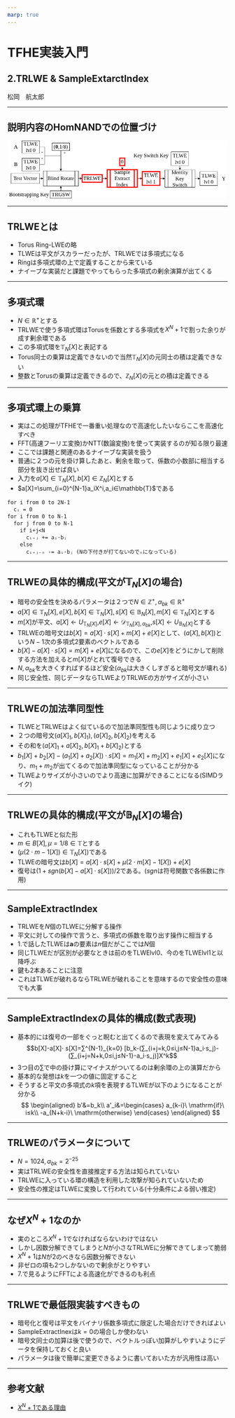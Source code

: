 ```yaml
---
marp: true
---
```

<!-- 
theme: default
size: 16:9
paginate: true
footer : ![](../image/ccbysa.png) [licence](https://creativecommons.org/licenses/by-sa/4.0/)
style: |
  h1, h2, h3, h4, h5, header, footer {
        color: white;
    }
  section {
    background-color: #505050;
    color:white
  }
  table{
      color:black
  }
  code{
    color:black
  }
-->

<!-- page_number: true -->

# TFHE実装入門

## 2.TRLWE & SampleExtarctIndex

松岡　航太郎

---

## 説明内容のHomNANDでの位置づけ

![](../image/TRLWEHomNANDdiagram.png)

---

## TRLWEとは

- Torus Ring-LWEの略
- TLWEは平文がスカラーだったが、TRLWEでは多項式になる
- Ringは多項式環の上で定義することから来ている
- ナイーブな実装だと課題でやってもらった多項式の剰余演算が出てくる

---

## 多項式環

- $N∈\mathbb{R}^+$とする
- TRLWEで使う多項式環はTorusを係数とする多項式を$X^N+1$で割った余りが成す剰余環である
- この多項式環を$\mathbb{T}_N[X]$と表記する
- Torus同士の乗算は定義できないので当然$\mathbb{T}_N[X]$の元同士の積は定義できない
- 整数とTorusの乗算は定義できるので、$\mathbb{Z}_N[X]$の元との積は定義できる

---

## 多項式環上の乗算

- 実はこの処理がTFHEで一番重い処理なので高速化したいならここを高速化すべき
- FFT(高速フーリエ変換)かNTT(数論変換)を使って実装するのが知る限り最速
- ここでは課題と関連のあるナイーブな実装を扱う
- 普通に２つの元を掛け算したあと、剰余を取って、係数の小数部に相当する部分を抜き出せば良い
- 入力を$a[X]∈\mathbb{T}_N[X],b[X]∈\mathbb{Z}_N[X]$とする
- $a[X]=\sum_{i=0}^{N-1}a_iX^i,a_i∈\mathbb{T}$である
```
for i from 0 to 2N-1
  cᵢ = 0
for i from 0 to N-1
  for j from 0 to N-1
    if i+j<N
      cᵢ₊ⱼ += aᵢ⋅bⱼ
    else
      cᵢ₊ⱼ₋ₙ -= aᵢ⋅bⱼ (Nの下付きが打てないのでₙになっている)
```

---

## TRLWEの具体的構成(平文が$\mathbb{T}_N[X]$の場合)

- 暗号の安全性を決めるパラメータは２つで$N∈\mathbb{Z}^+,α_{bk}∈\mathbb{R}^+$
- $a[X]∈ \mathbb{T}_N[X], e[X],b[X]∈ \mathbb{T}_N[X], s[X]∈ \mathbb{B}_N[X],m[X]∈ \mathbb{T}_N[X]$とする
- $m[X]$が平文、$a[X]←U_{\mathbb{T}_N[X]}$,$e[X]←\mathcal{D}_{\mathbb{T}_N[X],α_{bk}}$,$s[X]←U_{\mathbb{B}_N[X]}$とする
- TRLWEの暗号文は$b[X]=a[X]⋅ s[X]+ m[X] +e[X]$として、$(a[X],b[X])$という$N-1$次の多項式2要素のベクトルである
- $b[X]-a[X]⋅s[X]=m[X]+e[X]$になるので、この$e[X]$をどうにかして削除する方法を加えると$m[X]$がとれて復号できる
- $N,α_{bk}$を大きくすればするほど安全($α_{bk}$は大きくしすぎると暗号文が壊れる)
- 同じ安全性、同じデータならTLWEよりTRLWEの方がサイズが小さい

---

## TRLWEの加法準同型性

- TLWEとTRLWEはよく似ているので加法準同型性も同じように成り立つ
- ２つの暗号文$(a[X]_1,b[X]_1),(a[X]_2,b[X]_2)$を考える
- その和を$(a[X]_1+a[X]_2,b[X]_1+b[X]_2)$とする
- $b_1[X]+b_2[X]-(a_1[X]+a_2[X])⋅s[X]=m_1[X]+m_2[X]+e_1[X]+e_2[X]$になり、$m_1+m_2$が出てくるので加法準同型になっていることが分かる
- TLWEよりサイズが小さいのでより高速に加算ができることになる(SIMDライク)

---

## TRLWEの具体的構成(平文が$\mathbb{B}_N[X]$の場合)

- これもTLWEと似た形
- $m∈ B[X],μ=1/8\in\mathbb{T}$とする
- $(μ(2⋅ m-1[X])∈\mathbb{T}_N[X])$である
- TLWEの暗号文は$b[X]=a[X]⋅ s[X]+μ(2⋅ m[X]-1[X])+e[X]$
- 復号は$(1+\mathit{sgn}(b[X]-a[X]⋅ s[X]))/2$である。($\mathit{sgn}$は符号関数で各係数に作用)

---

## SampleExtractIndex

- TRLWEを$N$個のTLWEに分解する操作
- 平文に対しての操作で言うと、多項式の係数を取り出す操作に相当する
- 1.で話したTLWEは$\mathbf{a}$の要素は$n$個だがここでは$N$個
- 同じTLWEだが区別が必要なときは前のをTLWElvl0、今のをTLWElvl1と以降呼ぶ
- 鍵も2本あることに注意
- これはTLWEが破れるならTRLWEが破れることを意味するので安全性の意味でも大事

---

## SampleExtractIndexの具体的構成(数式表現)

- 基本的には復号の一部をぐっと睨むと出てくるので表現を変えてみてみる
$$b[X]-a[X]⋅ s[X]=∑^{N-1}_{k=0} [b_k-(∑_{i+j=k,0≤i,j≤N-1}a_i⋅s_j)-(∑_{i+j=N+k,0≤i,j≤N-1}-a_i⋅s_j)]X^k$$
- 3つ目の∑で中の掛け算にマイナスがついてるのは剰余環の上の演算だから
- 基本的な発想は$k$を一つの値に固定すること
- そうすると平文の多項式の$k$項を表現するTLWEが以下のようになることが分かる
$$
\begin{aligned}
b'&=b_k\\
a'_i&=\begin{cases}
a_{k-i}\ \mathrm{if}\ i≤k\\
-a_{N+k-i}\ \mathrm{otherwise}
\end{cases}
\end{aligned}
$$

---

<!-- ## 2.SampleExtractIndexの具体的構成(疑似コード表現)

- 与えられたTRLWEの$k$項を取り出すプログラムを考えよう

```
SampleExtractIndex(trlwe,k)
  tlwe.b = trlwe.b_k
  for i from 0 to k
    tlwe.a_i = trlwe.a_{k-i}
  for i from k+1 to N-1
    tlwe.a_i = -trlwe.a_{N+k-i}
  return tlwe
``` -->

## TRLWEのパラメータについて

- $N=1024,α_{bk}=2^{-25}$
- 実はTRLWEの安全性を直接推定する方法は知られていない
- TRLWEに入っている環の構造を利用した攻撃が知られていないため
- 安全性の推定はTLWEに変換して行われている(十分条件による弱い推定)

---
## なぜ$X^N+1$なのか

- 実のところ$X^N+1$でなければならないわけではない
- しかし因数分解できてしまうと$N$が小さなTRLWEに分解できてしまって脆弱
- $X^N+1$は$N$が2のべきなら因数分解できない
- 非ゼロの項も2つしかないので剰余がとりやすい
- 7.で見るようにFFTによる高速化ができるのも利点
---

## TRLWEで最低限実装すべきもの

- 暗号化と復号は平文をバイナリ係数多項式に限定した場合だけできればよい
- SampleExtractInexは$k=0$の場合しか使わない
- 暗号文同士の加算は後で使うので、ベクトルっぽい加算がしやすいようにデータを保持しておくと良い
- パラメータは後で簡単に変更できるように書いておいた方が汎用性は高い

---

## 参考文献

- [$X^N+1$である理由](https://eprint.iacr.org/2012/235)